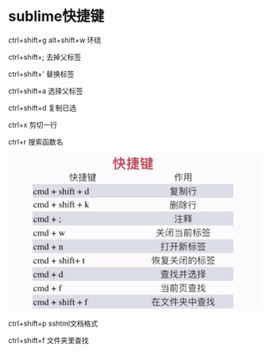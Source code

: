 # sublime快捷键

ctrl+shift+g alt+shift+w 环绕

ctrl+shift+; 去掉父标签

ctrl+shift+' 替换标签

ctrl+shift+a 选择父标签

ctrl+shift+d 复制已选

ctrl+x 剪切一行

ctrl+r 搜索函数名

![](../.gitbook/assets/360截图20171027131436682.jpg)

ctrl+shift+p sshtml文档格式

ctrl+shift+f 文件夹里查找

